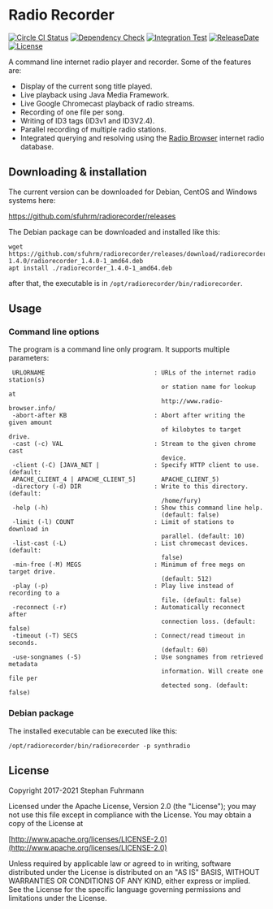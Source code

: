 Radio Recorder
===================
[![Circle CI Status](https://img.shields.io/circleci/build/github/sfuhrm/radiorecorder?style=plastic)](https://app.circleci.com/pipelines/github/sfuhrm/radiorecorder)
[![Dependency Check](https://github.com/sfuhrm/radiorecorder/actions/workflows/dependency-check.yml/badge.svg)](https://github.com/sfuhrm/radiorecorder/actions/workflows/dependency-check.yml)
[![Integration Test](https://github.com/sfuhrm/radiorecorder/actions/workflows/maven-integration.yml/badge.svg)](https://github.com/sfuhrm/radiorecorder/actions/workflows/maven-integration.yml)
[![ReleaseDate](https://img.shields.io/github/release-date/sfuhrm/radiorecorder)](https://github.com/sfuhrm/radiorecorder/releases)
[![License](https://img.shields.io/badge/License-Apache%202.0-blue.svg)](https://opensource.org/licenses/Apache-2.0)

A command line internet radio player and recorder.
Some of the features are:
* Display of the current song title played.
* Live playback using Java Media Framework.
* Live Google Chromecast playback of radio streams.
* Recording of one file per song.
* Writing of ID3 tags (ID3v1 and ID3V2.4).
* Parallel recording of multiple radio stations.
* Integrated querying and resolving using the [Radio Browser](https://www.radio-browser.info/) internet radio database.

## Downloading & installation

The current version can be downloaded for Debian, CentOS and Windows systems here:

https://github.com/sfuhrm/radiorecorder/releases

The Debian package can be downloaded and installed like this:

```shell
wget https://github.com/sfuhrm/radiorecorder/releases/download/radiorecorder-1.4.0/radiorecorder_1.4.0-1_amd64.deb
apt install ./radiorecorder_1.4.0-1_amd64.deb
```

after that, the executable is in `/opt/radiorecorder/bin/radiorecorder`.

## Usage

### Command line options

The program is a command line only program. It supports multiple parameters:

```
 URLORNAME                              : URLs of the internet radio station(s)
                                          or station name for lookup at
                                          http://www.radio-browser.info/
 -abort-after KB                        : Abort after writing the given amount
                                          of kilobytes to target drive.
 -cast (-c) VAL                         : Stream to the given chrome cast
                                          device.
 -client (-C) [JAVA_NET |               : Specify HTTP client to use. (default:
 APACHE_CLIENT_4 | APACHE_CLIENT_5]       APACHE_CLIENT_5)
 -directory (-d) DIR                    : Write to this directory. (default:
                                          /home/fury)
 -help (-h)                             : Show this command line help.
                                          (default: false)
 -limit (-l) COUNT                      : Limit of stations to download in
                                          parallel. (default: 10)
 -list-cast (-L)                        : List chromecast devices. (default:
                                          false)
 -min-free (-M) MEGS                    : Minimum of free megs on target drive.
                                          (default: 512)
 -play (-p)                             : Play live instead of recording to a
                                          file. (default: false)
 -reconnect (-r)                        : Automatically reconnect after
                                          connection loss. (default: false)
 -timeout (-T) SECS                     : Connect/read timeout in seconds.
                                          (default: 60)
 -use-songnames (-S)                    : Use songnames from retrieved metadata
                                          information. Will create one file per
                                          detected song. (default: false)
```

### Debian package

The installed executable can be executed like this:

```shell
/opt/radiorecorder/bin/radiorecorder -p synthradio
```

## License

Copyright 2017-2021 Stephan Fuhrmann

Licensed under the Apache License, Version 2.0 (the "License");
you may not use this file except in compliance with the License.
You may obtain a copy of the License at

   [http://www.apache.org/licenses/LICENSE-2.0](http://www.apache.org/licenses/LICENSE-2.0)

Unless required by applicable law or agreed to in writing, software
distributed under the License is distributed on an "AS IS" BASIS,
WITHOUT WARRANTIES OR CONDITIONS OF ANY KIND, either express or implied.
See the License for the specific language governing permissions and
limitations under the License. 
